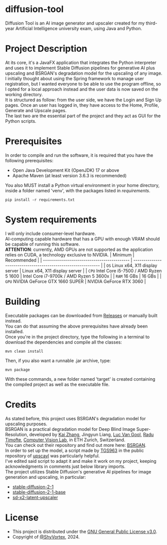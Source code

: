 # diffusion-tool
Diffusion Tool is an AI image generator and upscaler created for my third-year Artificial Intelligence university exam, using Java and Python.

# Project Description
At its core, it's a JavaFX application that integrates the Python interpreter and uses it to implement Stable Diffusion pipelines for generative AI plus upscaling 
and BSRGAN's degradation model for the upscaling of any image.  
I initially thought about using the Spring framework to manage user registration, but I wanted everyone to be able to use the program offline, so I opted 
for a local approach instead and the user data is now saved on the working directory.  
It is structured as follow: from the user side, we have the Login and Sign Up pages. Once an user has logged in, they have access to the Home, Profile, Generate
and Upscale pages.  
The last two are the essential part of the project and they act as GUI for the Python scripts.

# Prerequisites
In order to compile and run the software, it is required that you have the following prerequisites:
- Open Java Development Kit (OpenJDK) 17 or above
- Apache Maven (at least version 3.6.3 is recommended)
 
You also MUST install a Python virtual environment in your home directory, inside a folder named 'venv',
with the packages listed in *requirements*.
 ```shell
 pip install -r requirements.txt
 ```

# System requirements
I will only include consumer-level hardware.  
AI-computing capable hardware that has a GPU with enough VRAM should be capable of running this software.  
**ATTENTION**: currently, AMD GPUs are not supported as the application relies on CUDA, a technology exclusive to NVIDIA.
|                 Minimum                     |                         Recommended                           |
| ------------------------------------------- | ------------------------------------------------------------- |
| `OS` Linux x64, X11 display server          | Linux x64, X11 display server                                 |
| `CPU` Intel Core i5-7500 / AMD Ryzen 5 1600 | Intel Core i7-9700k / AMD Ryzen 5 3600x                       |
| `RAM` 16 GBs                                | 16 GBs                                                        |
| `GPU` NVIDIA GeForce GTX 1660 SUPER         | NVIDIA GeForce RTX 3060                                       |

# Building
Executable packages can be downloaded from [Releases](https://github.com/ShyVortex/diffusion-tool/releases) or manually built instead.  
You can do that assuming the above prerequisites have already been installed.  
Once you're in the project directory, type the following in a terminal to download the dependencies and compile all the classes:
 ```shell
 mvn clean install
 ```
Then, if you also want a runnable .jar archive, type:
 ```shell
 mvn package
 ```
With these commands, a new folder named 'target' is created containing the compiled project as well as the executable file.

# Credits
As stated before, this project uses BSRGAN's degradation model for upscaling purposes.  
BSRGAN is a practical degradation model for Deep Blind Image Super-Resolution, developed by [Kai Zhang](https://cszn.github.io/), Jingyun Liang, 
[Luc Van Gool](https://vision.ee.ethz.ch/people-details.OTAyMzM=.TGlzdC8zMjQ4LC0xOTcxNDY1MTc4.html), [Radu Timofte](http://people.ee.ethz.ch/~timofter/),
[Computer Vision Lab](https://vision.ee.ethz.ch/the-institute.html), in ETH Zurich, Switzerland.  
You can check out their repository and find out more here: [BSRGAN](https://github.com/cszn/BSRGAN).    
In order to set up the model, a script made by [TGS963](https://github.com/TGS963) in the public repository of [upscayl](https://github.com/upscayl/upscayl) was particularly helpful.  
I've edited said script to adapt it and make it work on my project, keeping acknowledgments in comments just below library imports.  
The project utilizes Stable Diffusion's generative AI pipelines for image generation and upscaling, in particular:  
+ [stable-diffusion-2-1](https://huggingface.co/stabilityai/stable-diffusion-2-1)
+ [stable-diffusion-2-1-base](https://huggingface.co/stabilityai/stable-diffusion-2-1-base)
+ [sd-x2-latent-upscaler](https://huggingface.co/stabilityai/sd-x2-latent-upscaler)

# License
- This project is distributed under the [GNU General Public License v3.0](https://github.com/ShyVortex/diffusion-tool/blob/master/LICENSE.md).
- Copyright of [@ShyVortex](https://github.com/ShyVortex), 2024.

